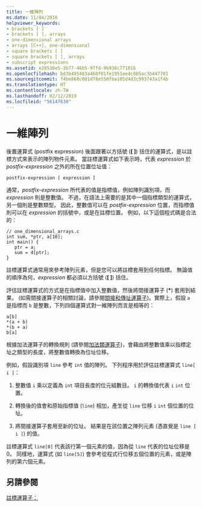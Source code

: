 ```yaml
---
title: 一維陣列
ms.date: 11/04/2016
helpviewer_keywords:
- brackets [ ]
- brackets [ ], arrays
- one-dimensional arrays
- arrays [C++], one-dimensional
- square brackets [ ]
- square brackets [ ], arrays
- subscript expressions
ms.assetid: e28536e5-3b77-46b5-97fd-9b938c771816
ms.openlocfilehash: bd3b495483a460f01fe1951ee4c8b5ac3b447701
ms.sourcegitcommit: f4be868c0d1d78e550fba105d4d3c993743a1f4b
ms.translationtype: HT
ms.contentlocale: zh-TW
ms.lasthandoff: 02/12/2019
ms.locfileid: "56147630"
---
```

# <a name="one-dimensional-arrays"></a>一維陣列

後置運算式 (postfix expression) 後面跟著以方括號 (**[ ]**) 括住的運算式，是以註標方式來表示的陣列物件元素。 當註標運算式如下表示時，代表 *expression* 於 *postfix-expression* 之外的所在位置位址值：

```
postfix-expression [ expression ]
```

通常，*postfix-expression* 所代表的值是指標值，例如陣列識別項，而 *expression* 則是整數值。 不過，在語法上需要的是其中一個指標類型的運算式，另一個則是整數類型。 因此，整數值可以在 *postfix-expression* 位置，而指標值則可以在 *expression* 的括號中，或是在註標位置。 例如，以下這個程式碼是合法的：

```
// one_dimensional_arrays.c
int sum, *ptr, a[10];
int main() {
   ptr = a;
   sum = 4[ptr];
}
```

註標運算式通常用來參考陣列元素，但是您可以將註標套用到任何指標。 無論值的順序為何，*expression* 都必須以方括號 (**[ ]**) 括住。

評估註標運算式的方式是在指標值中加入整數值，然後將間接運算子 (<strong>\*</strong>) 套用到結果。 (如需間接運算子的相關討論，請參閱[間接和傳址運算子](../c-language/indirection-and-address-of-operators.md))。實際上，假設 `a` 是指標而 `b` 是整數，下列四個運算式對一維陣列而言是相等的：

```
a[b]
*(a + b)
*(b + a)
b[a]
```

根據加法運算子的轉換規則 (請參閱[加法類運算子](../c-language/c-additive-operators.md))，會藉由將整數值乘以指標定址之類型的長度，將整數值轉換為位址位移。

例如，假設識別項 `line` 參考 `int` 值的陣列。 下列程序用於評估註標運算式 `line[ i ]`：

1. 整數值 `i` 乘以定義為 `int` 項目長度的位元組數目。 `i` 的轉換值代表 `i` `int` 位置。

1. 轉換後的值會和原始指標值 (`line`) 相加，產生從 `line` 位移 `i` `int` 個位置的位址。

1. 將間接運算子套用至新的位址。 結果是在該位置之陣列元素 (憑直覺是 `line [ i ]`) 的值。

註標運算式 `line[0]` 代表該行第一個元素的值，因為從 `line` 代表的位址位移是 0。 同樣地，運算式 (如 `line[5]`) 會參考從程式行位移五個位置的元素，或是陣列的第六個元素。

## <a name="see-also"></a>另請參閱

[註標運算子：](../cpp/subscript-operator.md)
